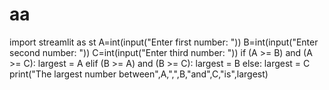 # aa
 import streamlit as st   A=int(input("Enter first number: ")) B=int(input("Enter second number: ")) C=int(input("Enter third number: ")) if (A >= B) and (A >= C):  largest = A elif (B >= A) and (B >= C):  largest = B else:  largest = C print("The largest number between",A,",",B,"and",C,"is",largest)
